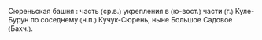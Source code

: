 ---
---

Сюреньская башня
: часть ⦅ср.в.⦆ укрепления в ⦅ю-вост.⦆ части ⦅г.⦆ Куле-Бурун по соседнему ⦅н.п.⦆ Кучук-Сюрень, ныне Большое Садовое ⦅Бахч.⦆.
